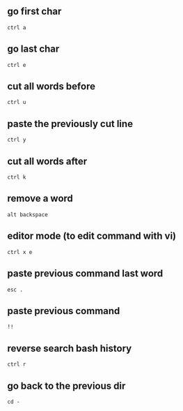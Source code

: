 ## go first char
```
ctrl a
```
## go last char
```
ctrl e
```
## cut all words before
```
ctrl u
```
## paste the previously cut line
```
ctrl y
```
## cut all words after
```
ctrl k
```
## remove a word
```
alt backspace
```
## editor mode (to edit command with vi)
```
ctrl x e
```
## paste previous command last word
```
esc .
```
## paste previous command 
```
!!
```
## reverse search bash history
```
ctrl r
```
## go back to the previous dir
```
cd -
```
